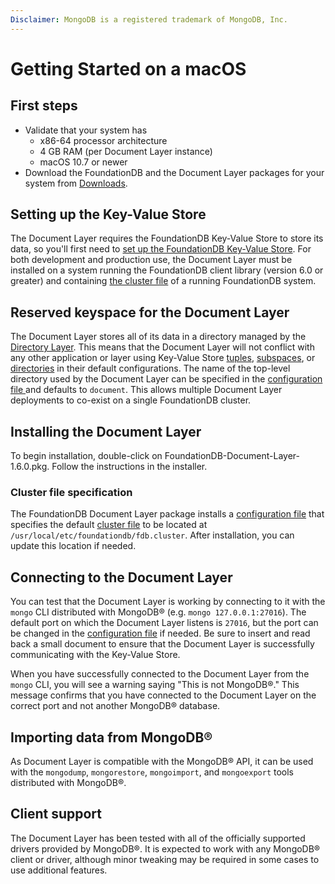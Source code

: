 ```yaml
---
Disclaimer: MongoDB is a registered trademark of MongoDB, Inc.
---
```


# Getting Started on a macOS

## First steps

* Validate that your system has
    * x86-64 processor architecture
    * 4 GB RAM (per Document Layer instance)
    * macOS 10.7 or newer
* Download the FoundationDB and the Document Layer packages for your system from [Downloads](https://www.foundationdb.org/download/).


## Setting up the Key-Value Store

The Document Layer requires the FoundationDB Key-Value Store to store
its data, so you'll first need to [set up the FoundationDB Key-Value
Store](https://apple.github.io/foundationdb/getting-started-mac.html).
For both development and production use, the Document Layer must be
installed on a system running the FoundationDB client library (version
6.0 or greater) and containing [the cluster
file](https://apple.github.io/foundationdb/administration.html#cluster-files)
of a running FoundationDB system.

## Reserved keyspace for the Document Layer

The Document Layer stores all of its data in a directory managed by the
[Directory Layer](https://apple.github.io/foundationdb/developer-guide.html#directories).
This means that the Document Layer will not conflict with any other
application or layer using Key-Value Store
[tuples](https://apple.github.io/foundationdb/data-modeling.html#tuples),
[subspaces](https://apple.github.io/foundationdb/developer-guide.html#subspaces),
or
[directories](https://apple.github.io/foundationdb/developer-guide.html#directories)
in their default configurations. The name of the top-level directory
used by the Document Layer can be specified in the [configuration file
](configuration.md) and defaults to `document`. This allows multiple Document Layer
deployments to co-exist on a single FoundationDB cluster.

## Installing the Document Layer

To begin installation, double-click on
FoundationDB-Document-Layer-1.6.0.pkg. Follow the instructions in the
installer.

### Cluster file specification

The FoundationDB Document Layer package installs a [configuration file](configuration.md) 
that specifies the default [cluster
file](https://apple.github.io/foundationdb/administration.html#cluster-files)
to be located at `/usr/local/etc/foundationdb/fdb.cluster`. After installation, you
can update this location if needed.

## Connecting to the Document Layer

You can test that the Document Layer is working by connecting to it with
the `mongo` CLI distributed with MongoDB® (e.g.
`mongo 127.0.0.1:27016`). The default port on which the Document Layer
listens is `27016`, but the port can be changed in the [configuration
file](configuration.md) if needed. Be sure to insert and read back a small
document to ensure that the Document Layer is successfully communicating
with the Key-Value Store.

When you have successfully connected to the Document Layer from the `mongo` CLI, you will see a warning saying "This is not MongoDB®." This message confirms that you have connected to the Document Layer on the correct port and not another MongoDB® database.

## Importing data from MongoDB®

As Document Layer is compatible with the MongoDB® API, it can be used with the
`mongodump`,
`mongorestore`, `mongoimport`, and `mongoexport` tools distributed with
MongoDB®.

## Client support

The Document Layer has been tested with all of the officially supported
drivers provided by MongoDB®. It is expected to work with any MongoDB®
client or driver, although minor tweaking may be required in some cases
to use additional features.
